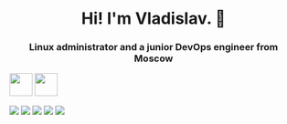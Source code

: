 <div id="header" align="center"> 
<h1>Hi! I'm Vladislav. 👋</h1>
<h3>Linux administrator and a junior DevOps engineer from Moscow</h3>
</div>

 <img src="https://cdn.jsdelivr.net/gh/devicons/devicon@latest/icons/bash/bash-original.svg" with="40" height="40" />


<img src="https://cdn.jsdelivr.net/gh/devicons/devicon@latest/icons/python/python-plain-wordmark.svg" with="40" height="40" />
          
          
          

![](http://github-profile-summary-cards.vercel.app/api/cards/profile-details?username=vodin26&theme=apprentice)
![](http://github-profile-summary-cards.vercel.app/api/cards/repos-per-language?username=vodin26&theme=apprentice)
![](http://github-profile-summary-cards.vercel.app/api/cards/most-commit-language?username=vodin26&theme=apprentice)
![](http://github-profile-summary-cards.vercel.app/api/cards/stats?username=vodin26&theme=apprentice)
![](http://github-profile-summary-cards.vercel.app/api/cards/productive-time?username=vodin26&theme=apprentice&utcOffset=8)
<!--
**vodin26/vodin26** is a ✨ _special_ ✨ repository because its `README.md` (this file) appears on your GitHub profile.
💬 I love writing code in bash

Here are some ideas to get you started:

- 🔭 I’m currently working on ...
- 🌱 I’m currently learning ...
- 👯 I’m looking to collaborate on ...
- 🤔 I’m looking for help with ...
- 💬 Ask me about ...
- 📫 How to reach me: ...
- 😄 Pronouns: ...
- ⚡ Fun fact: ...
-->
